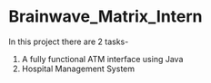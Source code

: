 # Brainwave_Matrix_Intern
In this project there are 2 tasks-
1. A fully functional ATM interface using Java
2. Hospital Management System
